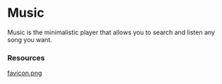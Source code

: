 # Music

Music is the minimalistic player that allows you to search and listen any song you want.

### Resources

[favicon.png](https://www.flaticon.com/free-icon/music_831286)
